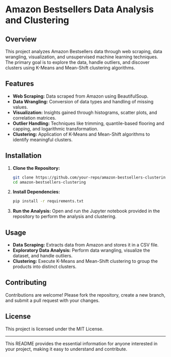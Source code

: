 
# Amazon Bestsellers Data Analysis and Clustering

## Overview

This project analyzes Amazon Bestsellers data through web scraping, data wrangling, visualization, and unsupervised machine learning techniques. The primary goal is to explore the data, handle outliers, and discover clusters using K-Means and Mean-Shift clustering algorithms.

## Features

- **Web Scraping:** Data scraped from Amazon using BeautifulSoup.
- **Data Wrangling:** Conversion of data types and handling of missing values.
- **Visualization:** Insights gained through histograms, scatter plots, and correlation matrices.
- **Outlier Handling:** Techniques like trimming, quantile-based flooring and capping, and logarithmic transformation.
- **Clustering:** Application of K-Means and Mean-Shift algorithms to identify meaningful clusters.

## Installation

1. **Clone the Repository:**
   ```bash
   git clone https://github.com/your-repo/amazon-bestsellers-clustering.git
   cd amazon-bestsellers-clustering
   ```

2. **Install Dependencies:**
   ```bash
   pip install -r requirements.txt
   ```

3. **Run the Analysis:**
   Open and run the Jupyter notebook provided in the repository to perform the analysis and clustering.

## Usage

- **Data Scraping:** Extracts data from Amazon and stores it in a CSV file.
- **Exploratory Data Analysis:** Perform data wrangling, visualize the dataset, and handle outliers.
- **Clustering:** Execute K-Means and Mean-Shift clustering to group the products into distinct clusters.

## Contributing

Contributions are welcome! Please fork the repository, create a new branch, and submit a pull request with your changes.

## License

This project is licensed under the MIT License.

---

This README provides the essential information for anyone interested in your project, making it easy to understand and contribute.
